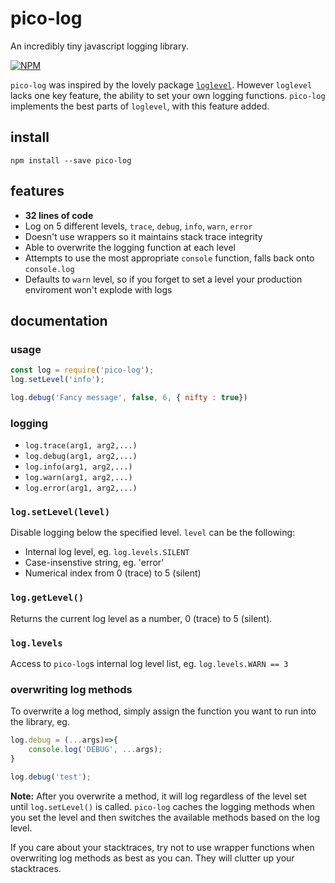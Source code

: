 # pico-log
An incredibly tiny javascript logging library.

[![NPM](https://nodei.co/npm/pico-flux.png)](https://nodei.co/npm/pico-log/)

`pico-log` was inspired by the lovely package [`loglevel`](https://www.npmjs.com/package/loglevel). However `loglevel` lacks one key feature, the ability to set your own logging functions. `pico-log` implements the best parts of `loglevel`, with this feature added.


## install

```
npm install --save pico-log
```

## features

- **32 lines of code**
- Log on 5 different levels, `trace`, `debug`, `info`, `warn`, `error`
- Doesn't use wrappers so it maintains stack trace integrity
- Able to overwrite the logging function at each level
- Attempts to use the most appropriate `console` function, falls back onto `console.log`
- Defaults to `warn` level, so if you forget to set a level your production enviroment won't explode with logs



## documentation

### usage

```javascript
const log = require('pico-log');
log.setLevel('info');

log.debug('Fancy message', false, 6, { nifty : true})
```

### logging

- `log.trace(arg1, arg2,...)`
- `log.debug(arg1, arg2,...)`
- `log.info(arg1, arg2,...)`
- `log.warn(arg1, arg2,...)`
- `log.error(arg1, arg2,...)`

### `log.setLevel(level)`

Disable logging below the specified level. `level` can be the following:

- Internal log level, eg. `log.levels.SILENT`
- Case-insenstive string, eg. 'error'
- Numerical index from 0 (trace) to 5 (silent)


### `log.getLevel()`

Returns the current log level as a number, 0 (trace) to 5 (silent).


### `log.levels`

Access to `pico-log`s internal log level list, eg. `log.levels.WARN == 3`



### overwriting log methods

To overwrite a log method, simply assign the function you want to run into the library, eg.

```javascript
log.debug = (...args)=>{
    console.log('DEBUG', ...args);
}

log.debug('test');
```

**Note:** After you overwrite a method, it will log regardless of the level set until `log.setLevel()` is called. `pico-log` caches the logging methods when you set the level and then switches the available methods based on the log level.

If you care about your stacktraces, try not to use wrapper functions when overwriting log methods as best as you can. They will clutter up your stacktraces.

